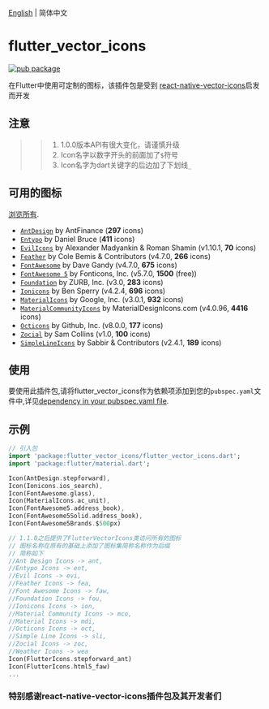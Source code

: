 [English](./README.md) | 简体中文

# flutter_vector_icons

[![pub package](https://img.shields.io/pub/v/flutter_vector_icons.svg)](https://pub.dartlang.org/packages/flutter_vector_icons)

在Flutter中使用可定制的图标，该插件包是受到 [react-native-vector-icons](https://github.com/oblador/react-native-vector-icons)启发而开发

## 注意
>> 1. 1.0.0版本API有很大变化，请谨慎升级
>> 2. Icon名字以数字开头的前面加了`$`符号
>> 3. Icon名字为dart关键字的后边加了下划线`_`

## 可用的图标

[浏览所有](https://oblador.github.io/react-native-vector-icons/).

* [`AntDesign`](https://ant.design/) by AntFinance (**297** icons)
* [`Entypo`](http://entypo.com) by Daniel Bruce (**411** icons) 
* [`EvilIcons`](http://evil-icons.io) by Alexander Madyankin & Roman Shamin (v1.10.1, **70** icons) 
* [`Feather`](http://feathericons.com) by Cole Bemis & Contributors (v4.7.0, **266** icons) 
* [`FontAwesome`](http://fortawesome.github.io/Font-Awesome/icons/) by Dave Gandy (v4.7.0, **675** icons)
* [`FontAwesome 5`](https://fontawesome.com) by Fonticons, Inc. (v5.7.0, **1500** (free))
* [`Foundation`](http://zurb.com/playground/foundation-icon-fonts-3) by ZURB, Inc. (v3.0, **283** icons)
* [`Ionicons`](https://ionicons.com/) by Ben Sperry (v4.2.4, **696** icons)
* [`MaterialIcons`](https://www.google.com/design/icons/) by Google, Inc. (v3.0.1, **932** icons)
* [`MaterialCommunityIcons`](https://materialdesignicons.com/) by MaterialDesignIcons.com (v4.0.96, **4416** icons)
* [`Octicons`](http://octicons.github.com) by Github, Inc. (v8.0.0, **177** icons)
* [`Zocial`](http://zocial.smcllns.com/) by Sam Collins (v1.0, **100** icons)
* [`SimpleLineIcons`](https://simplelineicons.github.io/) by Sabbir & Contributors (v2.4.1, **189** icons)

## 使用
要使用此插件包,请将flutter_vector_icons作为依赖项添加到您的`pubspec.yaml`文件中,详见[dependency in your pubspec.yaml file](https://flutter.io/platform-plugins/).

## 示例

``` dart
// 引入包
import 'package:flutter_vector_icons/flutter_vector_icons.dart';
import 'package:flutter/material.dart';

Icon(AntDesign.stepforward),
Icon(Ionicons.ios_search),
Icon(FontAwesome.glass),
Icon(MaterialIcons.ac_unit),
Icon(FontAwesome5.address_book),
Icon(FontAwesome5Solid.address_book),
Icon(FontAwesome5Brands.$500px)

// 1.1.0之后提供了FlutterVectorIcons类访问所有的图标
// 图标名称在原有的基础上添加了图标集简称名称作为后缀
// 简称如下
//Ant Design Icons -> ant,
//Entypo Icons -> ent,
//Evil Icons -> evi,
//Feather Icons -> fea,
//Font Awesome Icons -> faw,
//Foundation Icons -> fou,
//Ionicons Icons -> ion,
//Material Community Icons -> mco,
//Material Icons -> mdi,
//Octicons Icons -> oct,
//Simple Line Icons -> sli,
//Zocial Icons -> zoc,
//Weather Icons -> wea
Icon(FlutterIcons.stepforward_ant)
Icon(FlutterIcons.html5_faw)
...

```
### 特别感谢react-native-vector-icons插件包及其开发者们
